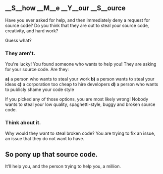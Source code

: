 ## __**S**__how __**M**__e __**Y**__our __**S**__ource

Have you ever asked for help, and then immediately deny a request for source code?
Do you think that they are out to steal your source code, creativity, and hard work?

Guess what?

### They aren't.

You're lucky! You found someone who wants to help you!
They are asking for your source code. Are they:

   **a)** a person who wants to steal your work
   **b)** a person wants to steal your ideas
   **c)** a corporation too cheap to hire developers
   **d)** a person who wants to publicly shame your code style

If you picked any of those options, you are most likely wrong!
Nobody wants to steal your low quality, spaghetti-style, buggy and broken source code.

### Think about it.

Why would they want to steal broken code?
You are trying to fix an issue, an issue that they do not want to have.

## So pony up that source code.

It'll help you, and the person trying to help you, a million.
